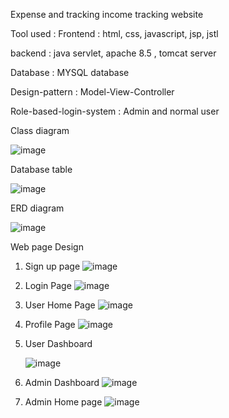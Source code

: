 Expense and  tracking income tracking website


Tool used : 
Frontend : html, css, javascript, jsp, jstl 


backend : java servlet, apache 8.5 , tomcat server


Database : MYSQL database 

Design-pattern : Model-View-Controller 

Role-based-login-system : Admin and normal user 



Class diagram

![image](https://github.com/sajinamatya/Expensoft/assets/66240249/d0e31c7a-6dca-49df-9f4b-85af87e71f05)


Database table 




![image](https://github.com/sajinamatya/Expensoft/assets/66240249/9792960b-4d5f-44cf-8878-5aa8eebff127)






ERD diagram 



![image](https://github.com/sajinamatya/Expensoft/assets/66240249/4ce39772-ac77-4005-b398-c4599aace29a)




Web page Design 
1. Sign up page
   ![image](https://github.com/sajinamatya/Expensoft/assets/66240249/45a79680-2529-4161-9696-c9034f862de4)

2. Login Page
  ![image](https://github.com/sajinamatya/Expensoft/assets/66240249/8af757df-74c7-4bf5-ad67-c80a1a06d100)

3. User Home Page
   ![image](https://github.com/sajinamatya/Expensoft/assets/66240249/8ee0a166-1b07-4d2e-b649-dbba7652ea2c)



4. Profile Page
 ![image](https://github.com/user-attachments/assets/a1ab531c-3f79-4731-9fcd-e60dace0489d)




5. User Dashboard
   
   ![image](https://github.com/sajinamatya/Expensoft/assets/66240249/2e165fd3-4dab-4473-931f-cf8bb4d5a3a6)


6. Admin Dashboard
   ![image](https://github.com/user-attachments/assets/143f8bca-da37-4c86-8310-62d723a368ab)

7. Admin Home page
   ![image](https://github.com/user-attachments/assets/cf728f73-2d0f-49b0-b988-1ce147b90aed)

